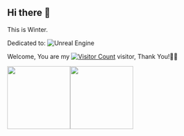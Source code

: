 ## Hi there 👋

<!-- 
Reference List:
* https://github.com/all-smile/all-smile
* https://github.com/antonkomarev/github-profile-views-counter
* https://shields.io/badges
-->

<!--
**WinterPu/WinterPu** is a ✨ _special_ ✨ repository because its `README.md` (this file) appears on your GitHub profile.

Here are some ideas to get you started:

- 🔭 I’m currently working on ...
- 🌱 I’m currently learning ...
- 👯 I’m looking to collaborate on ...
- 🤔 I’m looking for help with ...
- 💬 Ask me about ...
- 📫 How to reach me: ...
- 😄 Pronouns: ...
- ⚡ Fun fact: ...
-->


This is Winter.

Dedicated to: ![Unreal Engine](https://img.shields.io/badge/Unreal%20Engine-black?style=flat&logo=unrealengine)

Welcome, You are my [![Visitor Count](https://profile-counter.glitch.me/WinterPu/count.svg)](https://blog.i-xiao.space/) visitor, Thank You!🎉🎉

[<span><img src="https://github-readme-stats.vercel.app/api/top-langs/?username=WinterPu&layout=compact" height=145/></span><span><img src="https://github-readme-stats.vercel.app/api?username=WinterPu&count_private=true&show_icons=true" height=145/></span>](https://blog.i-xiao.space/)

